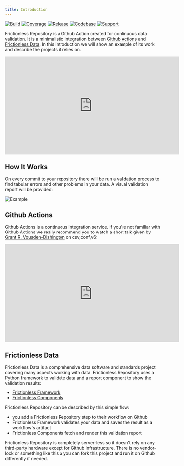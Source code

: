 ```yaml
---
title: Introduction
---
```


[![Build](https://img.shields.io/github/workflow/status/frictionlessdata/repository/general/main)](https://github.com/frictionlessdata/repository/actions)
[![Coverage](https://img.shields.io/codecov/c/github/frictionlessdata/repository/main)](https://codecov.io/gh/frictionlessdata/repository)
[![Release](https://img.shields.io/github/v/release/frictionlessdata/repository)](https://github.com/frictionlessdata/repository/releases)
[![Codebase](https://img.shields.io/badge/codebase-github-brightgreen)](https://github.com/frictionlessdata/repository)
[![Support](https://img.shields.io/badge/support-discord-brightgreen)](https://discord.com/channels/695635777199145130/695635777199145133)

Frictionless Repository is a Github Action created for continuous data validation. It is a minimalistic integration between [Github Actions](https://github.com/features/actions) and [Frictionless Data](https://frictionlessdata.io/). In this introduction we will show an example of its work and describe the projects it relies on.

<p><iframe width="560" height="315" src="https://www.youtube.com/embed/kXA4hmuF57c" title="YouTube video player" frameborder="0" allow="accelerometer; autoplay; clipboard-write; encrypted-media; gyroscope; picture-in-picture" allowfullscreen></iframe></p>

## How It Works

On every commit to your repository there will be run a validation process to find tabular errors and other problems in your data. A visual validation report will be provided:

![Example](/img/example.png)

## Github Actions

Github Actions is a continuous integration service. If you're not familiar with Github Actions we really recommend you to watch a short talk given by [Grant R. Vousden-Dishington](https://github.com/GrantRVD) on csv,conf,v6:

<p><iframe width="560" height="315" src="https://www.youtube.com/embed/0WYpiba-UjE" title="YouTube video player" frameborder="0" allow="accelerometer; autoplay; clipboard-write; encrypted-media; gyroscope; picture-in-picture" allowfullscreen></iframe></p>

## Frictionless Data

Frictionless Data is a comprehensive data software and standards project covering many aspects working with data. Frictionless Repository uses a Python framework to validate data and a report component to show the validation results:
- [Frictionless Framework](https://framework.frictionlessdata.io/)
- [Frictionless Components](https://components.frictionlessdata.io/?path=/story/components-report--invalid)

Frictionless Repository can be described by this simple flow:
- you add a Frictionless Repository step to their workflow on Github
- Frictionless Framework validates your data and saves the result as a workflow's artifact
- Frictionless Components fetch and render this validation report

Frictionless Repository is completely server-less so it doesn't rely on any third-party hardware except for Github infrastructure. There is no vendor-lock or something like this a you can fork this project and run it on Github differently if needed.

